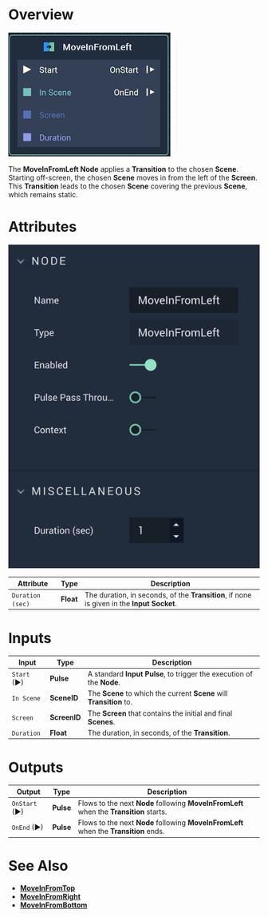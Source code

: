 # Overview

![The MoveInFromLeft Node.](../../.gitbook/assets/moveinfromleftnode.png)

The **MoveInFromLeft Node** applies a **Transition** to the chosen **Scene**. Starting off-screen, the chosen **Scene** moves in from the left of the **Screen**. This **Transition** leads to the chosen **Scene** covering the previous **Scene**, which remains static.  

# Attributes

![The MoveInFromLeft Node Attributes**](../../.gitbook/assets/moveinfromleftattributes.png)

|Attribute|Type|Description|
|---|---|---|
|`Duration (sec)`|**Float**| The duration, in seconds, of the **Transition**, if none is given in the **Input Socket**. |


# Inputs

|Input|Type|Description|
|---|---|---|
|`Start` (►)|**Pulse**|A standard **Input Pulse**, to trigger the execution of the **Node**.|
| `In Scene` | **SceneID** | The **Scene** to which the current **Scene** will **Transition** to. |
| `Screen` | **ScreenID** | The **Screen** that contains the initial and final **Scenes**. |
| `Duration` | **Float** | The duration, in seconds, of the **Transition**. |


# Outputs

|Output|Type|Description|
|---|---|---|
| `OnStart` (►) | **Pulse** | Flows to the next **Node** following **MoveInFromLeft** when the **Transition** starts. |
| `OnEnd` (►) | **Pulse** | Flows to the next **Node** following **MoveInFromLeft** when the **Transition** ends.  |

# See Also

* [**MoveInFromTop**](moveinfromtop.md)
* [**MoveInFromRight**](moveinfromright.md)
* [**MoveInFromBottom**](moveinfrombottom.md)
